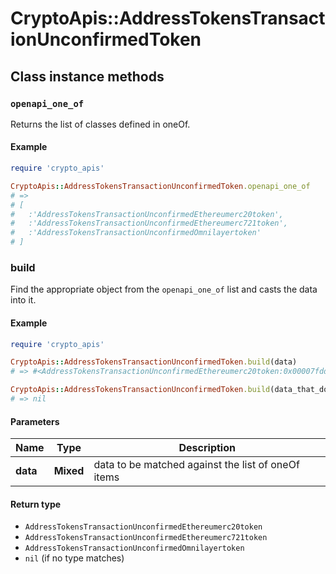 # CryptoApis::AddressTokensTransactionUnconfirmedToken

## Class instance methods

### `openapi_one_of`

Returns the list of classes defined in oneOf.

#### Example

```ruby
require 'crypto_apis'

CryptoApis::AddressTokensTransactionUnconfirmedToken.openapi_one_of
# =>
# [
#   :'AddressTokensTransactionUnconfirmedEthereumerc20token',
#   :'AddressTokensTransactionUnconfirmedEthereumerc721token',
#   :'AddressTokensTransactionUnconfirmedOmnilayertoken'
# ]
```

### build

Find the appropriate object from the `openapi_one_of` list and casts the data into it.

#### Example

```ruby
require 'crypto_apis'

CryptoApis::AddressTokensTransactionUnconfirmedToken.build(data)
# => #<AddressTokensTransactionUnconfirmedEthereumerc20token:0x00007fdd4aab02a0>

CryptoApis::AddressTokensTransactionUnconfirmedToken.build(data_that_doesnt_match)
# => nil
```

#### Parameters

| Name | Type | Description |
| ---- | ---- | ----------- |
| **data** | **Mixed** | data to be matched against the list of oneOf items |

#### Return type

- `AddressTokensTransactionUnconfirmedEthereumerc20token`
- `AddressTokensTransactionUnconfirmedEthereumerc721token`
- `AddressTokensTransactionUnconfirmedOmnilayertoken`
- `nil` (if no type matches)


